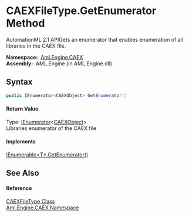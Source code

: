 CAEXFileType.GetEnumerator Method
=================================
AutomationML 2.1 APIGets an enumerator that enables enumeration of all libraries in the CAEX file.

  **Namespace:**  [Aml.Engine.CAEX][1]  
  **Assembly:**  AML.Engine (in AML.Engine.dll)

Syntax
------

```csharp
public IEnumerator<CAEXObject> GetEnumerator()
```

#### Return Value
Type: [IEnumerator][2]&lt;[CAEXObject][3]>  
Libraries enumerator of the CAEX file
#### Implements
[IEnumerable&lt;T>.GetEnumerator()][4]  


See Also
--------

#### Reference
[CAEXFileType Class][5]  
[Aml.Engine.CAEX Namespace][1]  

[1]: ../README.md
[2]: https://docs.microsoft.com/dotnet/api/system.collections.generic.ienumerator-1
[3]: ../CAEXObject/README.md
[4]: https://docs.microsoft.com/dotnet/api/system.collections.generic.ienumerable-1.getenumerator#System_Collections_Generic_IEnumerable_1_GetEnumerator
[5]: README.md
[6]: https://www.automationml.org
[7]: ../../icons/logoShade.png